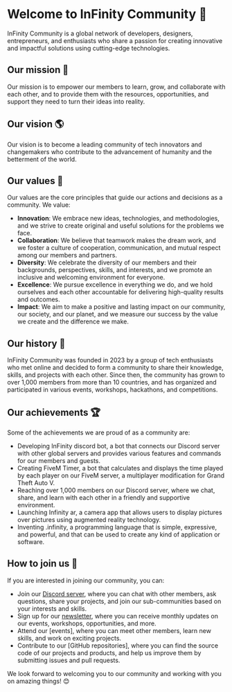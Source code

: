 # Welcome to InFinity Community 👋

InFinity Community is a global network of developers, designers, entrepreneurs, and enthusiasts who share a passion for creating innovative and impactful solutions using cutting-edge technologies.

## Our mission 🚀

Our mission is to empower our members to learn, grow, and collaborate with each other, and to provide them with the resources, opportunities, and support they need to turn their ideas into reality.

## Our vision 🌎

Our vision is to become a leading community of tech innovators and changemakers who contribute to the advancement of humanity and the betterment of the world.

## Our values 💙

Our values are the core principles that guide our actions and decisions as a community. We value:

- **Innovation**: We embrace new ideas, technologies, and methodologies, and we strive to create original and useful solutions for the problems we face.
- **Collaboration**: We believe that teamwork makes the dream work, and we foster a culture of cooperation, communication, and mutual respect among our members and partners.
- **Diversity**: We celebrate the diversity of our members and their backgrounds, perspectives, skills, and interests, and we promote an inclusive and welcoming environment for everyone.
- **Excellence**: We pursue excellence in everything we do, and we hold ourselves and each other accountable for delivering high-quality results and outcomes.
- **Impact**: We aim to make a positive and lasting impact on our community, our society, and our planet, and we measure our success by the value we create and the difference we make.

## Our history 📜

InFinity Community was founded in 2023 by a group of tech enthusiasts who met online and decided to form a community to share their knowledge, skills, and projects with each other. Since then, the community has grown to over 1,000 members from more than 10 countries, and has organized and participated in various events, workshops, hackathons, and competitions.

## Our achievements 🏆

Some of the achievements we are proud of as a community are:

- Developing InFinity discord bot, a bot that connects our Discord server with other global servers and provides various features and commands for our members and guests.
- Creating FiveM Timer, a bot that calculates and displays the time played by each player on our FiveM server, a multiplayer modification for Grand Theft Auto V.
- Reaching over 1,000 members on our Discord server, where we chat, share, and learn with each other in a friendly and supportive environment.
- Launching Infinity ar, a camera app that allows users to display pictures over pictures using augmented reality technology.
- Inventing .infinity, a programming language that is simple, expressive, and powerful, and that can be used to create any kind of application or software.

## How to join us 🙌

If you are interested in joining our community, you can:

<!-- - Follow us on our social media channels, such as [Twitter](^3^), [Facebook](^4^), [Instagram](^5^), and [LinkedIn](^6^), to stay updated on our latest news and activities. -->
- Join our [Discord server](https://discord.gg/nfteam), where you can chat with other members, ask questions, share your projects, and join our sub-communities based on your interests and skills.
- Sign up for our [newsletter](^8^), where you can receive monthly updates on our events, workshops, opportunities, and more.
- Attend our [events], where you can meet other members, learn new skills, and work on exciting projects.
- Contribute to our [GitHub repositories], where you can find the source code of our projects and products, and help us improve them by submitting issues and pull requests.

We look forward to welcoming you to our community and working with you on amazing things! 😊

<!--

**Here are some ideas to get you started:**

🙋‍♀️ A short introduction - what is your organization all about?
🌈 Contribution guidelines - how can the community get involved?
👩‍💻 Useful resources - where can the community find your docs? Is there anything else the community should know?
🍿 Fun facts - what does your team eat for breakfast?
🧙 Remember, you can do mighty things with the power of [Markdown](https://docs.github.com/github/writing-on-github/getting-started-with-writing-and-formatting-on-github/basic-writing-and-formatting-syntax)
-->
